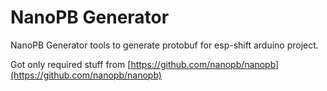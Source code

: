 # NanoPB Generator

NanoPB Generator tools to generate protobuf for esp-shift arduino project.

Got only required stuff from [https://github.com/nanopb/nanopb](https://github.com/nanopb/nanopb)